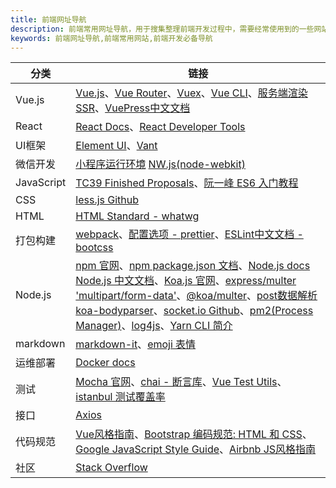 ```yaml
---
title: 前端网址导航
description: 前端常用网址导航，用于搜集整理前端开发过程中，需要经常使用到的一些网站链接，方便快速访问，提高效率。包括：Vue.js、UI框架、JavaScript、CSS、打包构建、测试、接口请求等。比如 Vue.js 全家桶链接、JS TC39、阮一峰ES6入门、前端代码规范等链接。
keywords: 前端网址导航,前端常用网站,前端开发必备导航
---
```


分类 | 链接
--- | ---
Vue.js | [Vue.js](https://cn.vuejs.org/v2/guide/)、[Vue Router](https://router.vuejs.org/zh/)、[Vuex](https://vuex.vuejs.org/zh/)、[Vue CLI](https://cli.vuejs.org/zh/)、[服务端渲染SSR](https://ssr.vuejs.org/zh/)、[VuePress中文文档](https://www.vuepress.cn/)
React |  [React Docs](https://reactjs.org/docs/getting-started.html)、[React Developer Tools](https://chrome.google.com/webstore/detail/react-developer-tools/fmkadmapgofadopljbjfkapdkoienihi?hl=en)
UI框架 | [Element UI](https://element.eleme.cn/#/zh-CN/component/radio)、[Vant](https://vant-contrib.gitee.io/vant/#/zh-CN/)
微信开发 | [小程序运行环境](https://developers.weixin.qq.com/miniprogram/dev/framework/runtime/env.html) [NW.js(node-webkit)](https://github.com/nwjs/nw.js)
JavaScript | [TC39 Finished Proposals](https://github.com/tc39/proposals/blob/master/finished-proposals.md)、[阮一峰 ES6 入门教程](https://es6.ruanyifeng.com/)
CSS | [less.js Github](https://github.com/less/less.js)
HTML | [HTML Standard - whatwg](https://html.spec.whatwg.org/multipage/)
打包构建 | [webpack](https://www.webpackjs.com/)、[配置选项 - prettier](https://prettier.io/docs/en/options.html)、[ESLint中文文档 - bootcss](https://eslint.bootcss.com/docs/user-guide/getting-started)
Node.js| [npm 官网](https://www.npmjs.com/)、[npm package.json 文档](https://docs.npmjs.com/cli/v6/configuring-npm/package-json#files)、[Node.js docs](https://nodejs.org/en/docs/) [Node.js 中文文档](http://nodejs.cn/api/)、[Koa.js 官网](https://koa.bootcss.com/#response)、[express/multer 'multipart/form-data'](https://github.com/expressjs/multer)、[@koa/multer](https://github.com/koajs/multer)、[post数据解析 koa-bodyparser](https://github.com/koajs/bodyparser)、[socket.io Github](https://github.com/socketio/socket.io#readme)、[pm2(Process Manager)](https://github.com/Unitech/pm2)、[log4js](https://github.com/log4js-node/log4js-node)、[Yarn CLI 简介](https://yarn.bootcss.com/docs/cli/)
markdown | [markdown-it](https://github.com/markdown-it/markdown-it)、[emoji 表情](https://github.com/markdown-it/markdown-it-emoji/blob/master/lib/data/full.json)
运维部署 | [Docker docs](https://docs.docker.com/get-started/overview/)
测试 | [Mocha 官网](https://mochajs.org/)、[chai - 断言库](https://github.com/chaijs/chai)、[Vue Test Utils](https://vue-test-utils.vuejs.org/zh/)、[istanbul 测试覆盖率](https://istanbul.js.org/)
接口 | [Axios](https://github.com/axios/axios)
代码规范 | [Vue风格指南](https://cn.vuejs.org/v2/style-guide/)、[Bootstrap 编码规范: HTML 和 CSS](https://codeguide.bootcss.com/)、[Google JavaScript Style Guide](http://google.github.io/styleguide/jsguide.html)、[Airbnb JS风格指南](https://github.com/airbnb/javascript)
社区 | [Stack Overflow](https://stackoverflow.com/questions/)